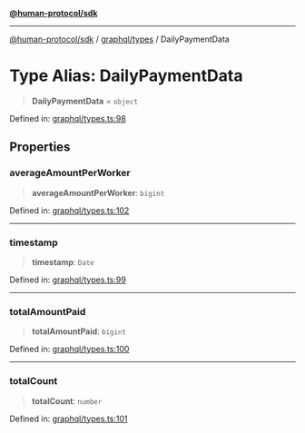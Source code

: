 [**@human-protocol/sdk**](../../../README.md)

***

[@human-protocol/sdk](../../../modules.md) / [graphql/types](../README.md) / DailyPaymentData

# Type Alias: DailyPaymentData

> **DailyPaymentData** = `object`

Defined in: [graphql/types.ts:98](https://github.com/humanprotocol/human-protocol/blob/5b6e90353814741f056deb2914334a3c4fbc279d/packages/sdk/typescript/human-protocol-sdk/src/graphql/types.ts#L98)

## Properties

### averageAmountPerWorker

> **averageAmountPerWorker**: `bigint`

Defined in: [graphql/types.ts:102](https://github.com/humanprotocol/human-protocol/blob/5b6e90353814741f056deb2914334a3c4fbc279d/packages/sdk/typescript/human-protocol-sdk/src/graphql/types.ts#L102)

***

### timestamp

> **timestamp**: `Date`

Defined in: [graphql/types.ts:99](https://github.com/humanprotocol/human-protocol/blob/5b6e90353814741f056deb2914334a3c4fbc279d/packages/sdk/typescript/human-protocol-sdk/src/graphql/types.ts#L99)

***

### totalAmountPaid

> **totalAmountPaid**: `bigint`

Defined in: [graphql/types.ts:100](https://github.com/humanprotocol/human-protocol/blob/5b6e90353814741f056deb2914334a3c4fbc279d/packages/sdk/typescript/human-protocol-sdk/src/graphql/types.ts#L100)

***

### totalCount

> **totalCount**: `number`

Defined in: [graphql/types.ts:101](https://github.com/humanprotocol/human-protocol/blob/5b6e90353814741f056deb2914334a3c4fbc279d/packages/sdk/typescript/human-protocol-sdk/src/graphql/types.ts#L101)
